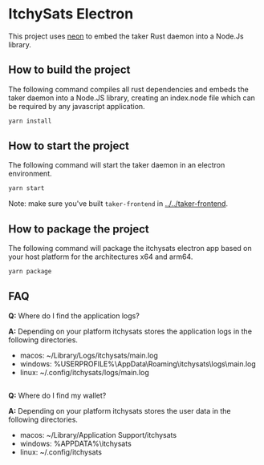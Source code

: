 # ItchySats Electron

This project uses [neon](https://neon-bindings.com/docs/introduction) to embed the taker Rust daemon into a Node.Js library.

## How to build the project

The following command compiles all rust dependencies and embeds the taker daemon into a Node.JS library, creating an index.node file which can be required by any javascript application.

```bash
yarn install
```

## How to start the project

The following command will start the taker daemon in an electron environment.

```bash
yarn start
```

Note: make sure you've built `taker-frontend` in [../../taker-frontend](../../taker-frontend).

## How to package the project

The following command will package the itchysats electron app based on your host platform for the architectures x64 and arm64.

```bash
yarn package
```

## FAQ

**Q:** Where do I find the application logs?

**A:** Depending on your platform itchysats stores the application logs in the following directories.

- macos: ~/Library/Logs/itchysats/main.log
- windows: %USERPROFILE%\AppData\Roaming\itchysats\logs\main.log
- linux: ~/.config/itchysats/logs/main.log

## 

**Q:** Where do I find my wallet?

**A:** Depending on your platform itchysats stores the user data in the following directories.

- macos: ~/Library/Application Support/itchysats
- windows: %APPDATA%\itchysats
- linux: ~/.config/itchysats
